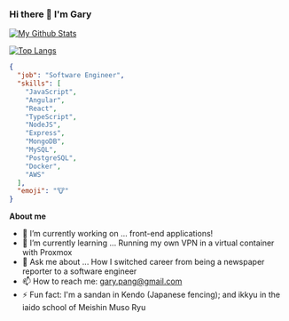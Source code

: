 ### Hi there 👋 I'm Gary

[![My Github Stats](https://github-readme-stats.vercel.app/api?username=codewritingcow)](https://github.com/anuraghazra/github-readme-stats)

[![Top Langs](https://github-readme-stats.vercel.app/api/top-langs/?username=codewritingcow&layout=compact)](https://github.com/anuraghazra/github-readme-stats)

```json
{
  "job": "Software Engineer",
  "skills": [
    "JavaScript",
    "Angular",
    "React",
    "TypeScript",
    "NodeJS",
    "Express",
    "MongoDB",
    "MySQL",
    "PostgreSQL",
    "Docker",
    "AWS"
  ],
  "emoji": "🐮"
}
```

**About me**

- 🔭 I’m currently working on ... front-end applications!
- 🌱 I’m currently learning ... Running my own VPN in a virtual container with Proxmox
- 💬 Ask me about ... How I switched career from being a newspaper reporter to a software engineer
- 📫 How to reach me: gary.pang@gmail.com
- ⚡ Fun fact: I'm a sandan in Kendo (Japanese fencing); and ikkyu in the iaido school of Meishin Muso Ryu

<!--
**CodeWritingCow/codewritingcow** is a ✨ _special_ ✨ repository because its `README.md` (this file) appears on your GitHub profile.

Here are some ideas to get you started:

- 🔭 I’m currently working on ...
- 🌱 I’m currently learning ...
- 👯 I’m looking to collaborate on ...
- 🤔 I’m looking for help with ...
- 💬 Ask me about ...
- 📫 How to reach me: ...
- 😄 Pronouns: ...
- ⚡ Fun fact: ...
-->
